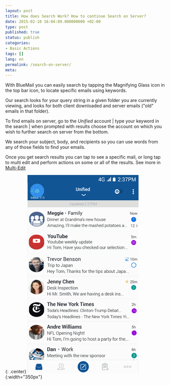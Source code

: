 ```yaml
---
layout: post
title: How does Search Work? How to continue Search on Server?
date: 2015-02-10 16:04:09.000000000 +02:00
type: post
published: true
status: publish
categories:
- Basic Actions
tags: []
lang: en
permalink: /search-on-server/
meta:
---
```


With BlueMail you can easily search by tapping the Magnifying Glass icon in the top bar icon, to locate specific emails using keywords.

Our search looks for your query string in a given folder you are currently viewing, and looks for both client downloaded and server emails ("old" emails in that folder).

To find emails on server, go to the *Unified* account \| type your keyword in the search | when prompted with results choose the account on which you wish to further search on server from the bottom.

We search your subject, body, and recipients so you can use words from any of those fields to find your emails.

Once you get search results you can tap to see a specific mail, or long tap to multi edit and perform actions on some or all of the results. See more in [Multi-Edit](/faq/how-to-get-to-multi-edit-for-search-results)

{: .center}
![Search](/assets/Search_BM.gif){:width="350px"}